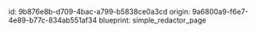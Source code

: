 id: 9b876e8b-d709-4bac-a799-b5838ce0a3cd
origin: 9a6800a9-f6e7-4e89-b77c-834ab551af34
blueprint: simple_redactor_page
